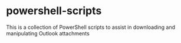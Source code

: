 # powershell-scripts

This is a collection of PowerShell scripts to assist in downloading and manipulating Outlook attachments
